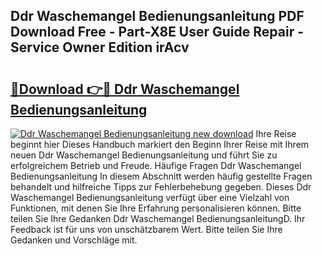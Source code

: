 ## Ddr Waschemangel Bedienungsanleitung PDF Download Free - Part-X8E User Guide Repair - Service Owner Edition irAcv

# <h2><a href="http://df3ciyp.blite.top/?on=Ddr+Waschemangel+Bedienungsanleitung">🔗Download 👉🔴 Ddr Waschemangel Bedienungsanleitung</a></h2>

[![Ddr Waschemangel Bedienungsanleitung new download](https://i.imgur.com/lujVjoI.png)](http://df3ciyp.blite.top/?on=Ddr+Waschemangel+Bedienungsanleitung)
Ihre Reise beginnt hier Dieses Handbuch markiert den Beginn Ihrer Reise mit Ihrem neuen Ddr Waschemangel Bedienungsanleitung und führt Sie zu erfolgreichem Betrieb und Freude. Häufige Fragen Ddr Waschemangel Bedienungsanleitung In diesem Abschnitt werden häufig gestellte Fragen behandelt und hilfreiche Tipps zur Fehlerbehebung gegeben. Dieses Ddr Waschemangel Bedienungsanleitung verfügt über eine Vielzahl von Funktionen, mit denen Sie Ihre Erfahrung personalisieren können. Bitte teilen Sie Ihre Gedanken Ddr Waschemangel BedienungsanleitungD. Ihr Feedback ist für uns von unschätzbarem Wert. Bitte teilen Sie Ihre Gedanken und Vorschläge mit.
